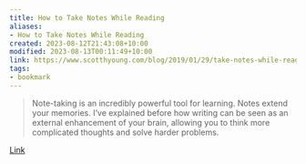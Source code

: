 ```yaml
---
title: How to Take Notes While Reading
aliases:
- How to Take Notes While Reading
created: 2023-08-12T21:43:08+10:00
modified: 2023-08-13T00:11:49+10:00
link: https://www.scotthyoung.com/blog/2019/01/29/take-notes-while-reading/
tags:
- bookmark
---
```


> Note-taking is an incredibly powerful tool for learning. Notes extend your memories. I’ve explained before how writing can be seen as an external enhancement of your brain, allowing you to think more complicated thoughts and solve harder problems.

[Link](https://www.scotthyoung.com/blog/2019/01/29/take-notes-while-reading/)